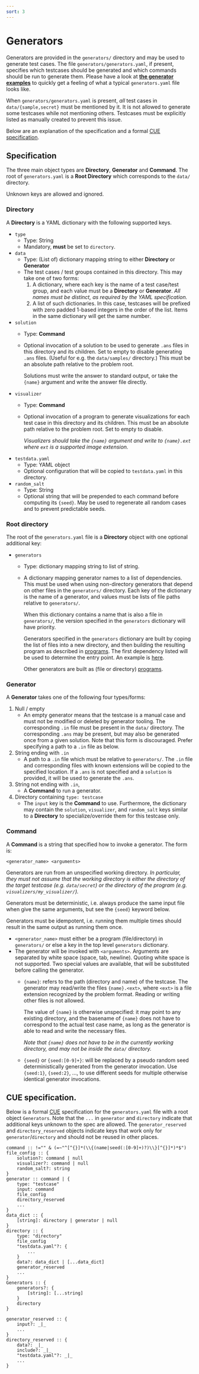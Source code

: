 ```yaml
---
sort: 3
---
```


# Generators

Generators are provided in the `generators/` directory and may be used to
generate test cases. 
The file `generators/generators.yaml`, if present,
specifies which testcases should be generated and which commands should be run
to generate them.
Please have a look at [**the generator examples**](../examples/generators.yaml) to quickly get a feeling of what a typical `generators.yaml` file looks like.

When `generators/generators.yaml` is present, _all_ test cases in
`data/{sample,secret}` must be mentioned by it. It is not allowed to generate
some testcases while not mentioning others. Testcases must be explicitly
listed as manually created to prevent this issue.

Below are an explanation of the specification and a formal [CUE specification](#cue-specification).

## Specification

The three main object types are **Directory**, **Generator** and **Command**. The root of `generators.yaml` is a **Root Directory** which corresponds to the `data/` directory.

Unknown keys are allowed and ignored.

### **Directory**

A **Directory** is a YAML dictionary with the following supported keys.

* `type`
    * Type: String
    * Mandatory, **must** be set to `directory`.
* `data`
    * Type: (List of) dictionary mapping string to either **Directory** or **Generator**
    * The test cases / test groups contained in this directory.
      This may take one of two forms:
        1.  A dictionary, where each key is the name of a test case/test group, and each value must be a **Directory** or **Generator**. _All names must be distinct, as required by the YAML specification._
        1. A list of such dictionaries. In this case, testcases will be prefixed with zero padded 1-based integers in the order of the list. Items in the same dictionary will get the same number.
* `solution`
    * Type: **Command**
    * Optional invocation of a solution to be used to generate `.ans` files in this directory and its children.
      Set to empty to disable generating `.ans` files.
      (Useful for e.g. the `data/samples/` directory.)
      This must be an absolute path relative to the problem root.

      Solutions must write the answer to standard output, or take the `{name}` argument and write the answer file directly.
* `visualizer`
    * Type: **Command**
    * Optional invocation of a program to generate visualizations for each test case in this directory and its children.
      This must be an absolute path relative to the problem root. Set to empty to disable.

       _Visualizers should take the `{name}` argument and write to `{name}.ext` where `ext` is a supported image extension._
* `testdata.yaml`
    * Type: YAML object
    * Optional configuration that will be copied to `testdata.yaml` in this directory.
* `random_salt`
    * Type: String
    * Optional string that will be prepended to each command before computing its `{seed}`.
      May be used to regenerate all random cases and to prevent predictable seeds.

### **Root directory**
The root of the `generators.yaml` file is a **Directory** object with one optional additional key:

* `generators`
    * Type: dictionary mapping string to list of string.
    * A dictionary mapping generator names to a list of dependencies.
      This must be used when using non-directory generators that depend on other files in the `generators/` directory. Each key of the dictionary is the name of a generator, and values must be lists of file paths relative to `generators/`.

      When this dictionary contains a name that is also a file in `generators/`, the version specified in the `generators` dictionary will have priority.

      Generators specified in the `generators` dictionary are built by coping the list of files into a new directory, and then building the resulting program as described in [programs](../spec/problem_package_format#programs). The first dependency listed will be used to determine the entry point.
      An example is [here](../examples/generators.yaml).

      Other generators are built as (file or directory) [programs](../spec/Problem_Format#Programs).

### **Generator**

A **Generator** takes one of the following four types/forms:

1. Null / empty
    * An empty generator means that the testcase is a manual case and must not be modified or deleted by generator tooling. The corresponding `.in` file must be present in the `data/` directory. The corresponding `.ans` may be present, but may also be generated once from a given solution. Note that this form is discouraged. Prefer specifying a path to a `.in` file as below.
1. String ending with `.in`
    * A path to a `.in` file which must be relative to `generators/`. The `.in` file and corresponding files with known extensions will be copied to the specified location. If a `.ans` is not specified and a `solution` is provided, it will be used to generate the `.ans`.
1. String not ending with `.in`,
    * A **Command** to run a generator.
1. Directory containing `type: testcase`
    * The `input` key is the **Command** to use. Furthermore, the dictionary may contain the `solution`, `visualizer`, and `random_salt` keys similar to a **Directory** to specialize/override them for this testcase only.

### **Command**

A **Command** is a string that specified how to invoke a generator. The form is:
```
<generator_name> <arguments>
```
Generators are run from an unspecified working directory. _In particular, they must not assume that the working directory is either the directory of the target testcase (e.g. `data/secret`) or the directory of the program (e.g. `visualizers/my_visualizer/`)._

Generators must be deterministic, i.e. always produce the same input file when give the same arguments, but see the `{seed}` keyword below.

Generators must be idempotent, i.e. running them multiple times should result in the same output as running them once.

* `<generator_name>` must either be a program (file/directory) in `generators/` or else a key in the top level `generators` dictionary.
* The generator will be invoked with `<arguments>`.
  Arguments are separated by white space (space, tab, newline). Quoting white space is not supported.
  Two special values are available, that will be substituted before calling the generator.
    * `{name}`: refers to the path (directory and name) of the testcase. The
      generator may read/write the files `{name}.<ext>`, where `<ext>` is a
      file extension recognized by the problem format. Reading or writing other
      files is not allowed.

      The value of `{name}` is otherwise unspecified: it may point to any
      existing directory, and the basename of `{name}` does not
      have to correspond to the actual test case name, as long as the
      generator is able to read and write the necessary files.

      _Note that `{name}` does not have to be in the currently working directory,
      and may not be inside the `data/` directory._
    * `{seed}` or `{seed:[0-9]+}`: will be replaced by a pseudo random seed deterministically generated from the generator invocation. Use `{seed:1}`, `{seed:2}`, ..., to use different seeds for multiple otherwise identical generator invocations.

## CUE specification.

Below is a formal [CUE](https://cuelang.org/docs/references/spec/) specification for the `generators.yaml` file with a root object `Generators`. Note that the `...` in `generator` and `directory` indicate that additional keys unknown to the spec are allowed. The `generator_reserved` and `directory_reserved` objects indicate keys that work only for `generator`/`directory` and should not be reused in other places.

```
command :: !="" & (=~"^[^{}]*(\\{(name|seed(:[0-9]+)?)\\}[^{}]*)*$")
file_config :: {
    solution?: command | null
    visualizer?: command | null
    random_salt?: string
}
generator :: command | {
    type: "testcase"
    input: command
    file_config
    directory_reserved
    ...
}
data_dict :: {
    [string]: directory | generator | null
}
directory :: {
    type: "directory"
    file_config
    "testdata.yaml"?: {
        ...
    }
    data?: data_dict | [...data_dict]
    generator_reserved
    ...
}
Generators :: {
    generators?: {
        [string]: [...string]
    }
    directory
}

generator_reserved :: {
    input?: _|_
    ...
}
directory_reserved :: {
    data?: _|_
    include?: _|_
    "testdata.yaml"?: _|_
    ...
}
```

